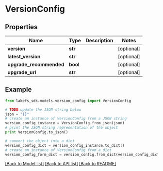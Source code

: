 # VersionConfig


## Properties

Name | Type | Description | Notes
------------ | ------------- | ------------- | -------------
**version** | **str** |  | [optional] 
**latest_version** | **str** |  | [optional] 
**upgrade_recommended** | **bool** |  | [optional] 
**upgrade_url** | **str** |  | [optional] 

## Example

```python
from lakefs_sdk.models.version_config import VersionConfig

# TODO update the JSON string below
json = "{}"
# create an instance of VersionConfig from a JSON string
version_config_instance = VersionConfig.from_json(json)
# print the JSON string representation of the object
print VersionConfig.to_json()

# convert the object into a dict
version_config_dict = version_config_instance.to_dict()
# create an instance of VersionConfig from a dict
version_config_form_dict = version_config.from_dict(version_config_dict)
```
[[Back to Model list]](../README.md#documentation-for-models) [[Back to API list]](../README.md#documentation-for-api-endpoints) [[Back to README]](../README.md)


